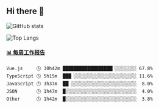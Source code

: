 ## Hi there 👋

![GitHub stats](https://github-readme-stats.orilight.top/api?username=orilights)

![Top Langs](https://github-readme-stats.orilight.top/api/top-langs/?username=orilights&layout=compact)

<!-- waka-box start -->
#### <a href="https://gist.github.com/92c8d5b388768c10efcba86e82b7c4fb" target="_blank">📊 每周工作报告</a>
```text
Vue.js     🕓 30h42m ██████████████████▎░░░░░░░░ 67.8%
TypeScript 🕓 5h15m  ███▏░░░░░░░░░░░░░░░░░░░░░░░ 11.6%
JavaScript 🕓 3h37m  ██▏░░░░░░░░░░░░░░░░░░░░░░░░  8.0%
JSON       🕓 1h47m  █░░░░░░░░░░░░░░░░░░░░░░░░░░  4.0%
Other      🕓 1h42m  █░░░░░░░░░░░░░░░░░░░░░░░░░░  3.8%
```
<!-- Powered by https://github.com/journey-ad/waka-box-go . -->
<!-- waka-box end -->

